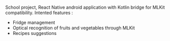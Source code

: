 School project, React Native android application with Kotlin bridge for MLKit compatibility.
Intented features :
- Fridge management
- Optical recognition of fruits and vegetables through MLKit
- Recipes suggestions

